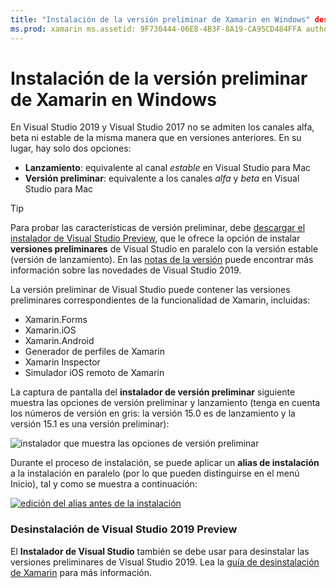 ```yaml
---
title: "Instalación de la versión preliminar de Xamarin en Windows" description: "En este documento se describe cómo instalar una versión preliminar de Xamarin en Visual Studio 2019 mediante el canal de versión preliminar."
ms.prod: xamarin ms.assetid: 9F730444-06E8-4B3F-8A19-CA95CD484FFA author: conceptdev ms.author: crdun ms.date: 03/20/2018 no-loc: [Xamarin.Forms, Xamarin.Essentials]
---
```


# <a name="installing-xamarin-preview-on-windows"></a>Instalación de la versión preliminar de Xamarin en Windows

En Visual Studio 2019 y Visual Studio 2017 no se admiten los canales alfa, beta ni estable de la misma manera que en versiones anteriores. En su lugar, hay solo dos opciones:

- **Lanzamiento**: equivalente al canal _estable_ en Visual Studio para Mac
- **Versión preliminar**: equivalente a los canales _alfa_ y _beta_ en Visual Studio para Mac

> [!TIP]
> Para probar las características de versión preliminar, debe [descargar el instalador de Visual Studio Preview](https://visualstudio.microsoft.com/vs/preview/), que le ofrece la opción de instalar **versiones preliminares** de Visual Studio en paralelo con la versión estable (versión de lanzamiento). En las [notas de la versión](https://docs.microsoft.com/visualstudio/releases/2019/release-notes) puede encontrar más información sobre las novedades de Visual Studio 2019.

La versión preliminar de Visual Studio puede contener las versiones preliminares correspondientes de la funcionalidad de Xamarin, incluidas:

- Xamarin.Forms
- Xamarin.iOS
- Xamarin.Android
- Generador de perfiles de Xamarin
- Xamarin Inspector
- Simulador iOS remoto de Xamarin

La captura de pantalla del **instalador de versión preliminar** siguiente muestra las opciones de versión preliminar y lanzamiento (tenga en cuenta los números de versión en gris: la versión 15.0 es de lanzamiento y la versión 15.1 es una versión preliminar):

![instalador que muestra las opciones de versión preliminar](windows-images/vs2017-installer.jpg)

Durante el proceso de instalación, se puede aplicar un **alias de instalación** a la instalación en paralelo (por lo que pueden distinguirse en el menú Inicio), tal y como se muestra a continuación:

[![edición del alias antes de la instalación](windows-images/vs2017-nickname-sml.png "edición del alias antes de la instalación")](windows-images/vs2017-nickname.png#lightbox)

### <a name="uninstalling-visual-studio-2019-preview"></a>Desinstalación de Visual Studio 2019 Preview

El **Instalador de Visual Studio** también se debe usar para desinstalar las versiones preliminares de Visual Studio 2019. Lea la [guía de desinstalación de Xamarin](uninstalling-xamarin.md#uninstallvs2017) para más información.
